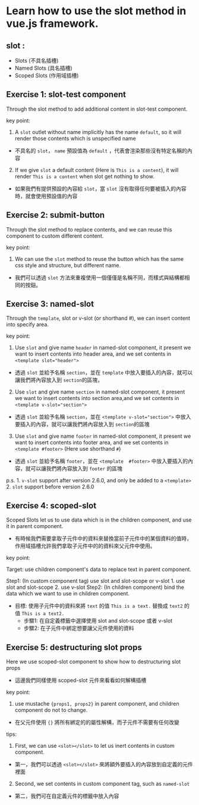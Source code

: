 # Learn how to use the slot method in vue.js framework.

## slot :
  - Slots (不具名插槽)
  - Named Slots (具名插槽)
  - Scoped Slots (作用域插槽)

## Exercise 1: slot-test component

Through the slot method to add additional content in slot-test component.

key point:
  1. A `slot` outlet without name implicitly has the name `default`, so it will render those contents which is unspecified name 
  - 不具名的 `slot`， `name` 預設值為 `default` ，代表會渲染那些沒有特定名稱的內容

  2. If we give `slot` a default content (Here is `This is a content`), it will render `This is a content` when slot get nothing to show. 
  - 如果我們有提供預設的內容給 `slot`，當 `slot` 沒有取得任何要被插入的內容時，就會使用預設值的內容

## Exercise 2: submit-button

Through the slot method to replace contents, and we can reuse this component to custom different content.

key point:
  1. We can use the `slot` method to reuse the button which has the same css style and structure, but different name.
  - 我們可以透過 `slot` 方法來重複使用一個僅僅是名稱不同，而樣式與結構都相同的按鈕。

## Exercise 3: named-slot

Through the `template`, slot or v-slot (or shorthand #), we can insert content into specify area.

key point:
  1. Use `slot` and give name `header` in named-slot component, it present we want to insert contents into header area, and we set contents in `<template slot="header">`
  - 透過 `slot` 並給予名稱 `section`，並在 `template` 中放入要插入的內容，就可以讓我們將內容放入到 `section`的區塊，
  2. Use `slot` and give name `section` in named-slot component, it present we want to insert contents into section area,and we set contents in `<template v-slot="section">`
  - 透過 `slot` 並給予名稱 `section`，並在 `<template v-slot="section">` 中放入要插入的內容，就可以讓我們將內容放入到 `section`的區塊
  3. Use `slot` and give name `footer` in named-slot component, it present we want to insert contents into footer area, and we set contents in `<template #footer>` (Here use shorthand `#`)
  - 透過 `slot` 並給予名稱 `footer`，並在 `<template  #footer>` 中放入要插入的內容，就可以讓我們將內容放入到 `footer` 的區塊

  p.s.
    1. `v-slot` support after version 2.6.0, and only be added to a `<template>`
    2. `slot`  support before version 2.6.0 

## Exercise 4: scoped-slot

Scoped Slots let us to use data which is in the children component, and use it in parent component.

- 有時候我們需要拿取子元件中的資料來替換當前子元件中的某個資料的值時，作用域插槽允許我們拿取子元件中的的資料來父元件中使用。

key point:

  Target: use children component's data to replace text in parent component.

  Step1: (In custom component tag) use slot and slot-scope or v-slot
    1. use slot and slot-scope
    2. use v-slot 
  Step2: (In children component) bind the data which we want to use in children component.

  - 目標: 使用子元件中的資料來將 `text` 的值 `This is a text.` 替換成 `text2` 的值 `This is a text2.`
    - 步驟1: 在自定義標籤中選擇使用 slot and slot-scope 或者 v-slot 
    - 步驟2: 在子元件中綁定想要讓父元件使用的資料

## Exercise 5: destructuring slot props 

Here we use scoped-slot component to show how to destructuring slot props

- 這邊我們同樣使用 scoped-slot 元件來看看如何解構插槽

key point: 

  1. use mustache `{props1, props2}` in parent component, and children component do not to change.

  - 在父元件使用 `{}` 將所有綁定的的屬性解構，而子元件不需要有任何改變



tips: 

  1. First, we can use `<slot></slot>` to let us inert contents in custom component.
  - 第一，我們可以透過 `<slot></slot>` 來將額外要插入的內容放到自定義的元件裡面
  2. Second, we set contents in custom component tag, such as `named-slot`
  - 第二，我們可在自定義元件的標籤中放入內容
